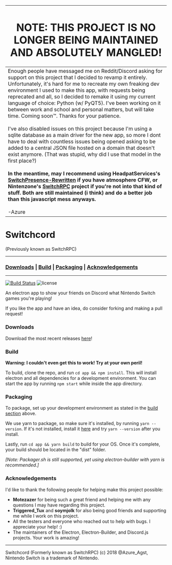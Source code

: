 | <h1>NOTE: THIS PROJECT IS NO LONGER BEING MAINTAINED AND ABSOLUTELY MANGLED!</h1> |
|-----|
|Enough people have messaged me on Reddit/Discord asking for support on this project that I decided to revamp it entirely. Unfortunately, it's hard for me to recreate my own freaking dev environment I used to make this app, with requests being reprecated and all, so I decided to remake it using my current language of choice: Python (w/ PyQT5). I've been working on it between work and school and personal matters, but will take time. Coming soon™. Thanks for your patience.<br><br>I've also disabled issues on this project because I'm using a sqlite database as a main driver for the new app, so more I dont have to deal with countless issues being opened asking to be added to a central JSON file hosted on a domain that doesn't exist anymore. (That was stupid, why did I use that model in the first place?)<br><br>**In the meantime, may I recommend using HeadpatServices's [SwitchPresence-Rewritten](https://github.com/HeadpatServices/SwitchPresence-Rewritten) if you have atmosphere CFW, or Nintenzone's [SwitchRPC](https://github.com/NintenZone/SwitchRPC) project if you're not into that kind of stuff. Both are still maintained (i think) and do a better job than this javascript mess anyways.**<br><br>-Azure|


# Switchcord
(Previously known as SwitchRPC)

-----

### [Downloads](#downloads) | [Build](#build) | [Packaging](#packaging) | [Acknowledgements](#acknowledgements)

-----

[![Build Status](https://travis-ci.com/Azure-Agst/switchcord.svg?branch=master)](https://travis-ci.com/Azure-Agst/switchcord) ![license](https://img.shields.io/badge/License-GNU-brightgreen.svg)

An electron app to show your friends on Discord what Nintendo Switch games you're playing!

If you like the app and have an idea, do consider forking and making a pull request!

### Downloads

Download the most recent releases [here](https://github.com/Azure-Agst/switchrpc/releases)!

### Build

**Warning: I couldn't even get this to work! Try at your own peril!**

To build, clone the repo, and run `cd app && npm install`. This will install electron and all dependencies for a development environment. You can start the app by running `npm start` while inside the app directory.

### Packaging

To package, set up your development environment as stated in the [build section](#build) above.

We use yarn to package, so make sure it's installed, by running `yarn --version`. If it's not installed, install it [here](https://yarnpkg.com/lang/en/docs/install/#windows-stable) and try `yarn --version` after you install.

Lastly, run `cd app && yarn build` to build for your OS. Once it's complete, your build should be located in the "dist" folder.

*[Note: Packager.sh is still supported, yet using electron-builder with yarn is recommended.]*

### Acknowledgements

I'd like to thank the following people for helping make this project possible:

- **Motezazer** for being such a great friend and helping me with any questions I may have regarding this project.
- **Triggered_Tux** and **soymjolk** for also being good friends and supporting me while I work on this project.
- All the testers and everyone who reached out to help with bugs. I appreciate your help! :)
- The maintainers of the Electron, Electron-Builder, and Discord.js projects. Your work is amazing!

-----

Switchcord (Formerly known as SwitchRPC) (c) 2018 @Azure_Agst, Nintendo Switch is a trademark of Nintendo.
